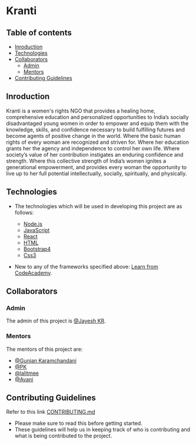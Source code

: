 # Kranti

## Table of contents

* [Inroduction](#inroduction)
* [Technologies](#technologies)
* [Collaborators](#collaborators)
    * [Admin](#admin)
    * [Mentors](#mentors)
* [Contributing Guidelines](#contributing-guidelines)

## Inroduction

Kranti is a women's rights NGO that provides a healing home, comprehensive education and personalized opportunities to India’s socially disadvantaged young women in order to empower and equip them with the knowledge, skills, and confidence necessary to build fulfilling futures and become agents of positive change in the world. Where the basic human rights of every woman are recognized and striven for. Where her education grants her the agency and independence to control her own life. Where society’s value of her contribution instigates an enduring confidence and strength. Where this collective strength of India’s women ignites a generational empowerment, and provides every woman the opportunity to live up to her full potential intellectually, socially, spiritually, and physically.

## Technologies

* The technologies which will be used in developing this project are as follows:
  * [Node.js](https://nodejs.org/en/)
  * [JavaScript](https://en.wikipedia.org/wiki/JavaScript)
  * [React](https://reactjs.org/)
  * [HTML](https://en.wikipedia.org/wiki/HTML)
  * [Bootstrap4](https://getbootstrap.com/)
  * [Css3](https://en.wikipedia.org/wiki/Cascading_Style_Sheets)

* New to any of the frameworks specified above: [Learn from CodeAcademy](https://www.codecademy.com/catalog/subject/all).

## Collaborators

### Admin

The admin of this project is [@Jayesh KR](https://github.com/jayeshkattar).

### Mentors

The mentors of this project are:

* [@Gunjan Karamchandani](https://github.com/troublemagnet)
* [@PK](https://github.com/Pratul1997)
* [@lalitmee](https://github.com/lalitmee)
* [@Avani](https://github.com/AvaniVerma)

## Contributing Guidelines

Refer to this link [CONTRIBUTING.md](https://github.com/GirlScriptSummerOfCode/Kranti/blob/master/CONTRIBUTING.md)

* Please make sure to read this before getting started.
* These guidelines will help us in keeping track of who is contributing and what is being contributed to the project.

